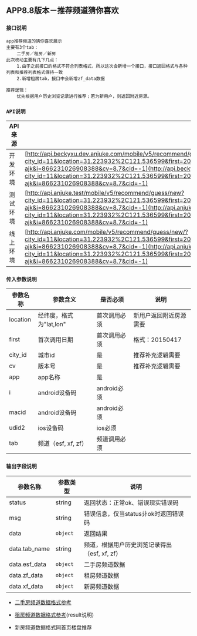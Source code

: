 ## APP8.8版本－推荐频道猜你喜欢

### `接口说明`
```
app推荐频道的猜你喜欢展示
主要有3个tab：
	二手房／租房／新房
此次改动主要有几下几点：
	1.由于之前接口的格式不符合列表格式，所以这次会新增一个接口，接口返回格式与各种列表和推荐列表格式保持一致
	2.新增租房tab，接口中会新增zf_data数据
	
推荐逻辑：
	优先根据用户历史浏览记录进行推荐；若为新用户，则返回附近房源。
```

### `API说明`
|API来源|URL|
|---|---|
|开发环境|[http://api.beckyxu.dev.anjuke.com/mobile/v5/recommend/guess/new/?city_id=11&location=31.223932%2C121.536599&first=20150605&macid=4bc980cb7351f8b96e6c3831a7df2192&app=a-ajk&i=866231026908388&cv=8.7&cid=-1](http://api.beckyxu.dev.anjuke.com/mobile/v5/recommend/guess/new/?city_id=11&location=31.223932%2C121.536599&first=20150605&macid=4bc980cb7351f8b96e6c3831a7df2192&app=a-ajk&i=866231026908388&cv=8.7&cid=-1)|
|测试环境|[http://api.anjuke.test/mobile/v5/recommend/guess/new?city_id=11&location=31.223932%2C121.536599&first=20150605&macid=4bc980cb7351f8b96e6c3831a7df2192&app=a-ajk&i=866231026908388&cv=8.7&cid=-1](http://api.anjuke.test/mobile/v5/recommend/guess/new/?city_id=11&location=31.223932%2C121.536599&first=20150605&macid=4bc980cb7351f8b96e6c3831a7df2192&app=a-ajk&i=866231026908388&cv=8.7&cid=-1)|
|线上环境|[http://api.anjuke.com/mobile/v5/recommend/guess/new/?city_id=11&location=31.223932%2C121.536599&first=20150605&macid=4bc980cb7351f8b96e6c3831a7df2192&app=a-ajk&i=866231026908388&cv=8.7&cid=-1](http://api.anjuke.com/mobile/v5/recommend/guess/new/?city_id=11&location=31.223932%2C121.536599&first=20150605&macid=4bc980cb7351f8b96e6c3831a7df2192&app=a-ajk&i=866231026908388&cv=8.7&cid=-1)|

### `传入参数说明`
|参数名称|参数含义|是否必须|说明|
|---|---|---|---|
| location |经纬度，格式为"lat,lon"|首次调用必须|新用户返回附近房源需要|
| first |首次调用日期|首次调用必须|格式：20150417|
| city_id|城市id|是|推荐补充逻辑需要
| cv|版本号|是|推荐补充逻辑需要
| app |app名称|是|
| i| android设备码|android必须|
| macid| android设备码|android必须|
| udid2 |ios设备码|ios必须|
| tab |频道（esf, xf, zf）|频道调用必须|

### `输出字段说明`
|参数名称|参数类型|说明|
|---|---|---|
| status |string|返回状态：正常ok、错误现实错误码|
| msg|string|错误信息，仅当status非ok时返回错误码|
| data |`object`|返回结果|
| data.tab_name |string|频道，根据用户历史浏览记录得出（esf, xf, zf）|
| data.esf_data |`object`|二手房频道数据|
| data.zf_data |`object`|租房频道数据|
| data.xf_data |`object`|新房频道数据|

* [二手房频道数据格式参考](http://gitlab.corp.anjuke.com/Beckyxu/api/blob/master/recommend/%E4%BA%8C%E6%89%8B%E6%88%BF%E5%87%BA%E5%8F%82%E8%AF%B4%E6%98%8E.md)

* [租房频道数据格式参考](http://gitlab.corp.anjuke.com/Beckyxu/api/blob/master/recommend/%E7%A7%9F%E6%88%BF%E5%87%BA%E5%8F%82%E8%AF%B4%E6%98%8E.md)(result说明)

* 新房频道数据格式同首页楼盘推荐

